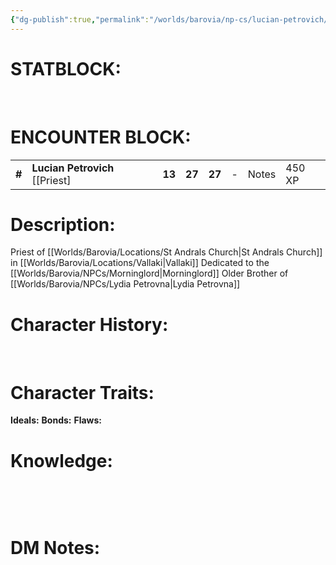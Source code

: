 ```yaml
---
{"dg-publish":true,"permalink":"/worlds/barovia/np-cs/lucian-petrovich/","tags":["Barovia"]}
---
```



# **STATBLOCK:**
 

# **ENCOUNTER BLOCK:**

|        |                                   |        |        |        |     |       |        |
|--------|-----------------------------------|--------|--------|--------|-----|-------|--------|
| **\#** | **Lucian Petrovich** \[\[Priest\] | **13** | **27** | **27** | \-  | Notes | 450 XP |

# **Description:**

Priest of [[Worlds/Barovia/Locations/St Andrals Church\|St Andrals Church]] in [[Worlds/Barovia/Locations/Vallaki\|Vallaki]]
Dedicated to the [[Worlds/Barovia/NPCs/Morninglord\|Morninglord]]
Older Brother of [[Worlds/Barovia/NPCs/Lydia Petrovna\|Lydia Petrovna]] 

# **Character History:**

 
 
# **Character Traits:** 


**Ideals:**
**Bonds:**
**Flaws:**

# **Knowledge:**

 

 

# **DM Notes:**

